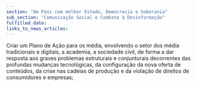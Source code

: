 ```yaml
---
section: "Um País com melhor Estado, Democracia e Soberania"
sub_section: "Comunicação Social e Combate à Desinformação"
fulfilled_date:
links_to_news_articles:
---
```


Criar um Plano de Ação para os média, envolvendo o setor dos média tradicionais e digitais, a academia, a sociedade civil, de forma a dar resposta aos graves problemas estruturais e conjunturais decorrentes das profundas mudanças tecnológicas, da configuração da nova oferta de conteúdos, da crise nas cadeias de produção e da violação de direitos de consumidores e empresas;